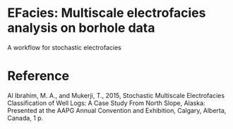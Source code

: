 # EFacies: Multiscale electrofacies analysis on borhole data

A workflow for stochastic electrofacies 

# Reference
Al Ibrahim, M. A., and Mukerji, T., 2015, Stochastic Multiscale Electrofacies Classification of Well Logs: A Case Study From North Slope, Alaska: Presented at the AAPG Annual Convention and Exhibition, Calgary, Alberta, Canada, 1 p.

